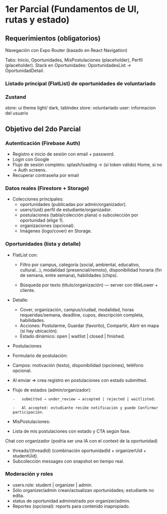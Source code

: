 # 1er Parcial (Fundamentos de UI, rutas y estado)
## Requerimientos (obligatorios)
Navegación con Expo Router (basado en React Navigation)

Tabs: Inicio, Oportunidades, MisPostulaciones (placeholder), Perfil (placeholder).
Stack en Oportunidades: OportunidadesList → OportunidadDetail.

### Listado principal (FlatList) de oportunidades de voluntariado
### Zustand
store: ui 
theme light/ dark, tabIndex
store: voluntariado
user: informacion del usuario


## Objetivo del 2do Parcial
### Autenticación (Firebase Auth)
- Registro e inicio de sesión con email + password.
- Login con Google
- Flujo de sesión completo: splash/loading → (si token válido) Home, si no → Auth screens.
- Recuperar contraseña por email
### Datos reales (Firestore + Storage)

-   Colecciones principales:
    -   oportunidades (publicadas por admin/organizador).
    -   users/{uid} perfil de estudiante/organizador.
    -   postulaciones (tabla/colección plana) o subcolección por oportunidad (elige 1).
    -   organizaciones (opcional).
    -   Imágenes (logo/cover) en Storage.
### Oportunidades (lista y detalle)
- FlatList con:
    - Filtro por campus, categoría (social, ambiental, educativo, cultural…), modalidad (presencial/remoto), disponibilidad horaria (fin de semana, entre semana), habilidades (chips).

    - Búsqueda por texto (título/organización) — server con titleLower + cliente.

-   Detalle:

    -   Cover, organización, campus/ciudad, modalidad, horas requeridas/semana, deadline, cupos, descripción completa, habilidades.
    -   Acciones: Postularme, Guardar (favorito), Compartir, Abrir en mapa (si hay ubicación).
    -   Estado dinámico: open | waitlist | closed | finished.

-   Postulaciones

-   Formulario de postulación:
-   Campos: motivación (texto), disponibilidad (opciones), teléfono opcional.
-   Al enviar ⇒ crea registro en postulaciones con estado submitted.
-   Flujo de estados (admin/organizador):

        -   submitted → under_review → accepted | rejected | waitlisted.

        -   Al accepted: estudiante recibe notificación y puede Confirmar participación.

-   MisPostulaciones:
-   Lista de mis postulaciones con estado y CTA según fase.

Chat con organizador (podria ser una IA con el context de la oportunidad)

-   threads/{threadId} (combinación oportunidadId + organizerUid + studentUid).
-   Subcolección messages con snapshot en tiempo real.
### Moderación y roles

-   users.role: student | organizer | admin.
-   Sólo organizer/admin crean/actualizan oportunidades; estudiante no edita.
-   status de oportunidad administrado por organizer/admin.
-   Reportes (opcional): reports para contenido inapropiado.